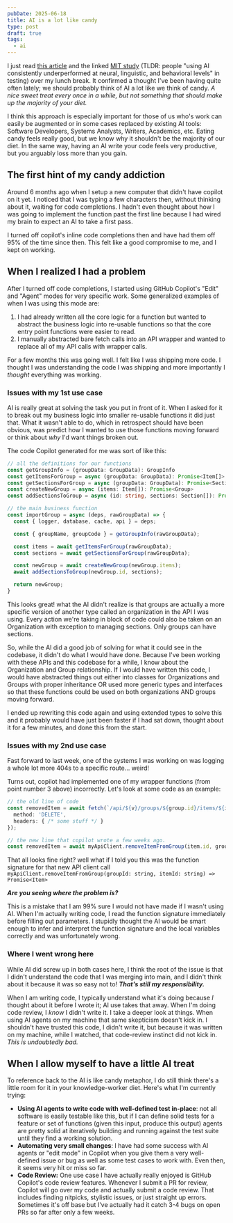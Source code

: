 ```yaml
---
pubDate: 2025-06-18
title: AI is a lot like candy
type: post
draft: true
tags:
  - ai
---
```

I just read [this article](https://time.com/7295195/ai-chatgpt-google-learning-school/) and the linked [MIT study](https://www.media.mit.edu/publications/your-brain-on-chatgpt/) (TLDR: people "using AI consistently underperformed at neural, linguistic, and behavioral levels" in testing) over my lunch break. It confirmed a thought I've been having quite often lately; we should probably think of AI a lot like we think of candy. *A nice sweet treat every once in a while, but not something that should make up the majority of your diet.*&#x20;

I think this approach is especially important for those of us who's work can easily be augmented or in some cases replaced by existing AI tools: Software Developers, Systems Analysts, Writers, Academics, etc. Eating candy feels really good, but we know why it shouldn't be the majority of our diet. In the same way, having an AI write your code feels very productive, but you arguably loss more than you gain.&#x20;

## The first hint of my candy addiction

Around 6 months ago when I setup a new computer that didn't have copilot on it yet. I noticed that I was typing a few characters then, without thinking about it, waiting for code completions. I hadn't even thought about how I was going to implement the function past the first line because I had wired my brain to expect an AI to take a first pass.&#x20;

I turned off copilot's inline code completions then and have had them off 95% of the time since then. This felt like a good compromise to me, and I kept on working.

## When I realized I had a problem

After I turned off code completions, I started using GitHub Copilot's "Edit" and "Agent" modes for very specific work. Some generalized examples of when I was using this mode are:&#x20;

1. I had already written all the core logic for a function but wanted to abstract the business logic into re-usable functions so that the core entry point functions were easier to read.&#x20;
2. I manually abstracted bare fetch calls into an API wrapper and wanted to replace all of my API calls with wrapper calls.&#x20;

For a few months this was going well. I felt like I was shipping more code. I thought I was understanding the code I was shipping and more importantly I *thought* everything was working.&#x20;

### Issues with my 1st use case&#x20;

AI is really great at solving the task you put in front of it. When I asked for it to break out my business logic into smaller re-usable functions it did just that. What it wasn't able to do, which in retrospect should have been obvious, was predict how I wanted to use those functions moving forward or think about *why* I'd want things broken out.&#x20;

The code Copilot generated for me was sort of like this:&#x20;

```typescript
// all the definitions for our functions
const getGroupInfo = (groupData: GroupData): GroupInfo
const getItemsForGroup = async (groupData: GroupData): Promise<Item[]>
const getSectionsForGroup = async (groupData: GroupData): Promise<Section[]>
const createNewGroup = async (items: Item[]): Promise<Group>
const addSectionsToGroup = async (id: string, sections: Section[]): Promise<void>

// the main business function
const importGroup = async (deps, rawGroupData) => {
  const { logger, database, cache, api } = deps;

  const { groupName, groupCode } = getGroupInfo(rawGroupData);

  const items = await getItemsForGroup(rawGroupData);
  const sections = await getSectionsForGroup(rawGroupData);

  const newGroup = await createNewGroup(newGroup.items);
  await addSectionsToGroup(newGroup.id, sections);

  return newGroup;
}
```

This looks great! what the AI didn't realize is that groups are actually a more specific version of another type called an organization in the API I was using. Every action we're taking in block of code could also be taken on an Organization with exception to managing sections. Only groups can have sections.

So, while the AI did a good job of solving for what it could see in the codebase, it didn't do what I would have done. Because I've been working with these APIs and this codebase for a while, I know about the Organization and Group relationship. If I would have written this code, I would have abstracted things out either into classes for Organizations and Groups with proper inheritance OR used more generic types and interfaces so that these functions could be used on both organizations AND groups moving forward.

I ended up rewriting this code again and using extended types to solve this and it probably would have just been faster if I had sat down, thought about it for a few minutes, and done this from the start.&#x20;

### Issues with my 2nd use case

Fast forward to last week, one of the systems I was working on was logging a whole lot more 404s to a specific route… weird!&#x20;

Turns out, copilot had implemented one of my wrapper functions (from point number 3 above) incorrectly. Let's look at some code as an example:&#x20;

```typescript
// the old line of code 
const removedItem = await fetch(`/api/${v}/groups/${group.id}/items/${item.id}`, {
  method: 'DELETE',
  headers: { /* some stuff */ }
});

// the new line that copilot wrote a few weeks ago.
const removedItem = await myApiClient.removeItemFromGroup(item.id, group.id);
```

That all looks fine right? well what if I told you this was the function signature for that new API client call `myApiClient.removeItemFromGroup(groupId: string, itemId: string) => Promise<Item>`

***Are you seeing where the problem is?***&#x20;

This is a mistake that I am 99% sure I would not have made if I wasn't using AI. When I'm actually writing code, I read the function signature immediately before filling out parameters. I stupidly thought the AI would be smart enough to infer and interpret the function signature and the local variables correctly and was unfortunately wrong.

### Where I went wrong here

While AI did screw up in both cases here, I think the root of the issue is that I didn't understand the code that I was merging into main, and I didn't think about it because it was so easy not to! ***That's still my responsibility.***&#x20;

When I am writing code, I typically understand what it's doing because *I* thought about it before I wrote it; AI use takes that away. When I'm doing code review, I *know* I didn't write it. I take a deeper look at things. When using AI agents on my machine that same skepticism doesn't kick in. I shouldn't have trusted this code, I didn't write it, but because it was written on my machine, while I watched, that code-review instinct did not kick in. *This is undoubtedly bad.*&#x20;

## When I allow myself to have a little AI treat&#x20;

To reference back to the AI is like candy metaphor, I do still think there's a little room for it in your knowledge-worker diet. Here's what I'm currently trying:&#x20;

* **Using AI agents to write code with well-defined test in-place**: not all software is easily testable like this, but if I can define solid tests for a feature or set of functions (given this input, produce this output) agents are pretty solid at iteratively building and running against the test suite until they find a working solution.&#x20;
* **Automating very small changes**: I have had some success with AI agents or "edit mode" in Copilot when you give them a very well-defined issue or bug as well as some test cases to work with. Even then, it seems very hit or miss so far.&#x20;
* **Code Review:** One use case I have actually really enjoyed is GitHub Copilot's code review features. Whenever I submit a PR for review, Copilot will go over my code and actually submit a code review. That includes finding nitpicks, stylistic issues, or just straight up errors. Sometimes it's off base but I've actually had it catch 3-4 bugs on open PRs so far after only a few weeks.&#x20;

